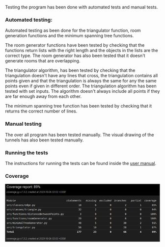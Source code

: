 Testing the program has been done with automated tests and manual tests.

### Automated testing:
Automated testing as been done for the triangulator function, room generation functions and the minimum spanning tree functions.

The room generator functions have been tested by checking that the functions return lists with the right length and the objects in the lists are the correct type. The room generator has also been tested that it doesn't generate rooms that are overlapping.

The triangulator algorithm, has been tested by checking that the triangulation doesn't have any lines that cross, the triangulation contains all points given and that the triangulation is always the same for any the same points even if given in different order. The triangulation algorithm has been tested with set inputs. The algorithm doesn't always include all points if they are far enough away from each other.

The minimum spanning tree function has been tested by checking that it returns the correct number of lines.


### Manual testing 
The over all program has been tested manually. The visual drawing of the tunnels has also been tested manually.

### Running the tests
The instructions for running the tests can be found inside the [user manual](user_manual.md).

### Coverage
![](images/coverage.png)
